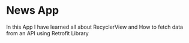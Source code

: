 # News App

In this App I have learned all about RecyclerView and How to fetch data from an API using Retrofit Library
